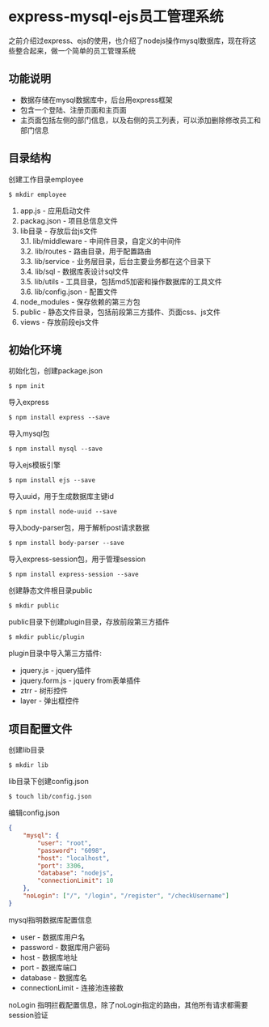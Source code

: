 # express-mysql-ejs员工管理系统
之前介绍过express、ejs的使用，也介绍了nodejs操作mysql数据库，现在将这些整合起来，做一个简单的员工管理系统

## 功能说明

* 数据存储在mysql数据库中，后台用express框架
* 包含一个登陆、注册页面和主页面
* 主页面包括左侧的部门信息，以及右侧的员工列表，可以添加删除修改员工和部门信息

## 目录结构
创建工作目录employee
```
$ mkdir employee
```

1. app.js - 应用启动文件    
2. packag.json - 项目总信息文件    
3. lib目录 - 存放后台js文件    
  3.1. lib/middleware - 中间件目录，自定义的中间件    
  3.2. lib/routes - 路由目录，用于配置路由    
  3.3. lib/service - 业务层目录，后台主要业务都在这个目录下    
  3.4. lib/sql - 数据库表设计sql文件    
  3.5. lib/utils - 工具目录，包括md5加密和操作数据库的工具文件    
  3.6. lib/config.json - 配置文件    
4. node_modules - 保存依赖的第三方包    
5. public - 静态文件目录，包括前段第三方插件、页面css、js文件    
6. views - 存放前段ejs文件    

## 初始化环境
初始化包，创建package.json
```
$ npm init
```

导入express
```
$ npm install express --save
```

导入mysql包
```
$ npm install mysql --save
```

导入ejs模板引擎
```
$ npm install ejs --save
```

导入uuid，用于生成数据库主键id
```
$ npm install node-uuid --save
```

导入body-parser包，用于解析post请求数据
```
$ npm install body-parser --save
```

导入express-session包，用于管理session
```
$ npm install express-session --save
```

创建静态文件根目录public
```
$ mkdir public
```

public目录下创建plugin目录，存放前段第三方插件
```
$ mkdir public/plugin
```

plugin目录中导入第三方插件:
* jquery.js - jquery插件
* jquery.form.js - jquery from表单插件
* ztrr - 树形控件
* layer - 弹出框控件

## 项目配置文件
创建lib目录
```
$ mkdir lib
```

lib目录下创建config.json
```
$ touch lib/config.json
```

编辑config.json
```json
{
	"mysql": {
		"user": "root",
		"password": "6098",
		"host": "localhost",
		"port": 3306,
		"database": "nodejs",
		"connectionLimit": 10
	},
	"noLogin": ["/", "/login", "/register", "/checkUsername"]
}
```
mysql指明数据库配置信息
* user - 数据库用户名
* password - 数据库用户密码
* host - 数据库地址
* port - 数据库端口
* database - 数据库名
* connectionLimit - 连接池连接数

noLogin 指明拦截配置信息，除了noLogin指定的路由，其他所有请求都需要session验证

